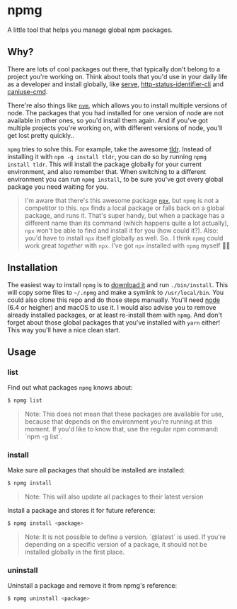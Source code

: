 # npmg

A little tool that helps you manage global npm packages.

## Why?

There are lots of cool packages out there, that typically don't belong to a project you're working on. Think about tools that you'd use in your daily life as a developer and install globally, like [serve](https://www.npmjs.com/package/serve), [http-status-identifier-cli](https://www.npmjs.com/package/http-status-identifier-cli) and [caniuse-cmd](https://www.npmjs.com/package/caniuse-cmd).

There're also things like [`nvm`](http://nvm.sh), which allows you to install multiple versions of node. The packages that you had installed for one version of node are not available in other ones, so you'd install them again. And if you've got multiple projects you're working on, with different versions of node, you'll get lost pretty quickly..

`npmg` tries to solve this. For example, take the awesome [tldr](https://www.npmjs.com/package/tldr). Instead of installing it with `npm -g install tldr`, you can do so by running `npmg install tldr`. This will install the package globally for your current environment, and also remember that. When switching to a different environment you can run `npmg install`, to be sure you've got every global package you need waiting for you.

> I'm aware that there's this awesome package [`npx`](https://www.npmjs.com/package/npx), but `npmg` is not a competitor to this. `npx` finds a local package or falls back on a global package, and runs it. That's super handy, but when a package has a different name than its command (which happens quite a lot actually), `npx` won't be able to find and install it for you (how could it?). Also: you'd have to install `npx` itself globally as well. So.. I think `npmg` could work great *together* with `npx`. I've got `npx` installed with `npmg` myself 🤯😄

## Installation

The easiest way to install `npmg` is to [download it](https://github.com/Jpunt/npmg/archive/0.0.2.zip) and run `./bin/install`. This will copy some files to `~/.npmg` and make a symlink to `/usr/local/bin`. You could also clone this repo and do those steps manually. You'll need [node](https://nodejs.org/en/) (6.4 or heigher) and macOS to use it. I would also advise you to remove already installed packages, or at least re-install them with `npmg`. And don't forget about those global packages that you've installed with `yarn` either! This way you'll have a nice clean start.

## Usage

### list
Find out what packages `npmg` knows about:
```zsh
$ npmg list
```
> Note: This does not mean that these packages are available for use, because that depends on the environment you're running at this moment. If you'd like to know that, use the regular npm command: \`npm -g list\`.

### install
Make sure all packages that should be installed are installed:
```zsh
$ npmg install
```
> Note: This will also update all packages to their latest version

Install a package and stores it for future reference:
```zsh
$ npmg install <package>
```
> Note: It is not possible to define a version. \`@latest\` is used. If you're depending on a specific version of a package, it should not be installed globally in the first place.

### uninstall
Uninstall a package and remove it from npmg's reference:
```zsh
$ npmg uninstall <package>
```
